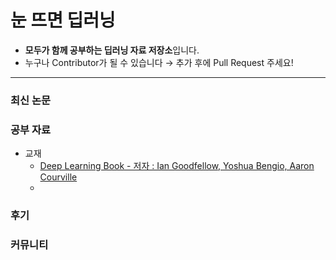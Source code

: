 # 눈 뜨면 딥러닝

- **모두가 함께 공부하는 딥러닝 자료 저장소**입니다.
- 누구나 Contributor가 될 수 있습니다 → 추가 후에 Pull Request 주세요!

-------------

### 최신 논문



### 공부 자료

- 교재
  - [Deep Learning Book - 저자 : Ian Goodfellow, Yoshua Bengio, Aaron Courville ](http://deeplearningbook.org)
  - 



### 후기



### 커뮤니티



